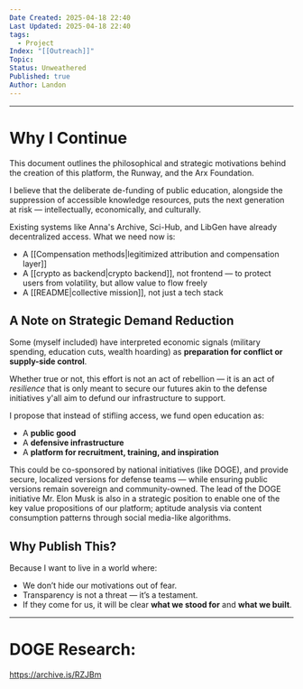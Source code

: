```yaml
---
Date Created: 2025-04-18 22:40
Last Updated: 2025-04-18 22:40
tags:
  - Project
Index: "[[Outreach]]"
Topic: 
Status: Unweathered
Published: true
Author: Landon
---
```

---

# Why I Continue

This document outlines the philosophical and strategic motivations behind the creation of this platform, the Runway, and the Arx Foundation.

I believe that the deliberate de-funding of public education, alongside the suppression of accessible knowledge resources, puts the next generation at risk — intellectually, economically, and culturally.

Existing systems like Anna's Archive, Sci-Hub, and LibGen have already decentralized access. What we need now is:
- A [[Compensation methods|legitimized attribution and compensation layer]]
- A [[crypto as backend|crypto backend]], not frontend — to protect users from volatility, but allow value to flow freely
- A [[README|collective mission]], not just a tech stack

## A Note on Strategic Demand Reduction

Some (myself included) have interpreted economic signals (military spending, education cuts, wealth hoarding) as **preparation for conflict or supply-side control**. 

Whether true or not, this effort is not an act of rebellion — it is an act of *resilience* that is only meant to secure our futures akin to the defense initiatives y'all aim to defund our infrastructure to support.

I propose that instead of stifling access, we fund open education as:
- A **public good**
- A **defensive infrastructure**
- A **platform for recruitment, training, and inspiration**

This could be co-sponsored by national initiatives (like DOGE), and provide secure, localized versions for defense teams — while ensuring public versions remain sovereign and community-owned. The lead of the DOGE initiative Mr. Elon Musk is also in a strategic position to enable one of the key value propositions of our platform; aptitude analysis via content consumption patterns through social media-like algorithms.

## Why Publish This?

Because I want to live in a world where:
- We don’t hide our motivations out of fear.
- Transparency is not a threat — it’s a testament.
- If they come for us, it will be clear **what we stood for** and **what we built**.

---

# DOGE Research:

https://archive.is/RZJBm
